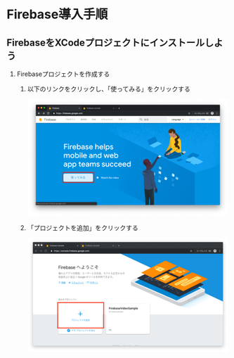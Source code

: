 # Firebase導入手順

## FirebaseをXCodeプロジェクトにインストールしよう

1. Firebaseプロジェクトを作成する
	
	1. 以下のリンクをクリックし、「使ってみる」をクリックする
		
		<img src="./img/FIrebase01.png">
	
	2. 「プロジェクトを追加」をクリックする
	
		<img src="./img/FIrebase02.png">